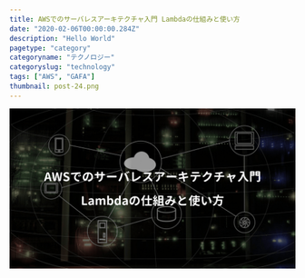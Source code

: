 ```yaml
---
title: AWSでのサーバレスアーキテクチャ入門 Lambdaの仕組みと使い方
date: "2020-02-06T00:00:00.284Z"
description: "Hello World"
pagetype: "category"
categoryname: "テクノロジー"
categoryslug: "technology"
tags: ["AWS", "GAFA"]
thumbnail: post-24.png
---
```


![](./post-24.png)